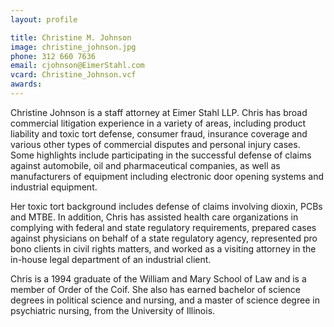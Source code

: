 ```yaml
---
layout: profile

title: Christine M. Johnson
image: christine_johnson.jpg
phone: 312 660 7636
email: cjohnson@EimerStahl.com
vcard: Christine_Johnson.vcf
awards:
---
```

Christine Johnson is a staff attorney at Eimer Stahl LLP. Chris has broad commercial litigation experience in a variety of areas, including product liability and toxic tort defense, consumer fraud, insurance coverage and various other types of commercial disputes and personal injury cases. Some highlights include participating in the successful defense of claims against automobile, oil and pharmaceutical companies, as well as manufacturers of equipment including electronic door opening systems and industrial equipment.

Her toxic tort background includes defense of claims involving dioxin, PCBs and MTBE. In addition, Chris has assisted health care organizations in complying with federal and state regulatory requirements, prepared cases against physicians on behalf of a state regulatory agency, represented pro bono clients in civil rights matters, and worked as a visiting attorney in the in-house legal department of an industrial client.

Chris is a 1994 graduate of the William and Mary School of Law and is a member of Order of the Coif. She also has earned bachelor of science degrees in political science and nursing, and a master of science degree in psychiatric nursing, from the University of Illinois.
